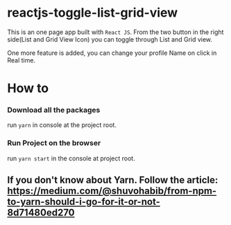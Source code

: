 # reactjs-toggle-list-grid-view

This is an one page app built with `React JS`. From the two button in the right side(List and Grid View Icon) you can toggle through List and Grid view.

One more feature is added, you can change your profile Name on click in Real time.

# How to 

### Download all the packages

run ```yarn``` in console at the project root.

### Run Project on the browser

run ```yarn start``` in the console at project root.



## If you don't know about Yarn. Follow the article: https://medium.com/@shuvohabib/from-npm-to-yarn-should-i-go-for-it-or-not-8d71480ed270
